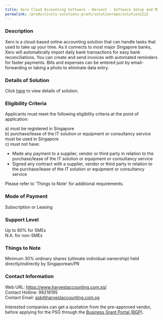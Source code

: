 ```yaml
---
title: Xero Cloud Accounting Software - Harvest - Software Setup and Migration
permalink: /productivity-solutions-grant/solutionrepo/solution2222
---
```


### Description

Xero is a cloud-based online accounting solution that can handle tasks that used to take up your time. As it connects to most major Singapore banks, Xero will automatically import daily bank transactions for easy bank reconciliations. You can create and send invoices with automated reminders for faster payments. Bills and expenses can be entered just by email-forwarding or taking a photo to eliminate data entry.

### Details of Solution

Click <a href='https://www.gobusiness.gov.sg/images/psg/HarvestAccounting20200628_Desensitised_Annex_3_Part_4.pdf' target='_blank'>here</a> to view details of solution.

### Eligibility Criteria

Applicants must meet the following eligibility criteria at the point of application:

a) must be registered in Singapore <br>
b) purchase/lease of the IT solution or equipment or consultancy service must be used in Singapore <br>
c) must not have:
- Made any payment to a supplier, vendor or third party in relation to the purchase/lease of the IT solution or equipment or consultancy service
- Signed any contract with a supplier, vendor or third party in relation to the purchase/lease of the IT solution or equipment or consultancy service

Please refer to 'Things to Note' for additional requirements.

### Mode of Payment
Subscription or Leasing

### Support Level
Up to 80% for SMEs <br>
N.A. for non-SMEs

### Things to Note
Minimum 30% ordinary shares (ultimate individual ownership) held directly/indirectly by Singaporean/PR

### Contact Information
Web URL: https://www.harvestaccounting.com.sg/ <br>Contact Hotline: 98218195 <br>Contact Email: ask@harvestaccounting.com.sg <br>

Interested companies can get a quotation from the pre-approved vendor, before applying for the PSG through the <a target='_blank' href='https://www.businessgrants.gov.sg/'>Business Grant Portal (BGP)</a>.
